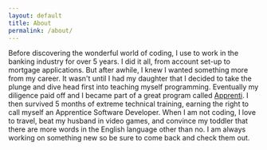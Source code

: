 ```yaml
---
layout: default
title: About
permalink: /about/
---
```


Before discovering the wonderful world of coding, I use to work in the banking industry for over 5 years. I did it all, from account set-up to mortgage applications. But after awhile, I knew I wanted something more from my career. It wasn't until I had my daughter that I decided to take the plunge and dive head first into teaching myself programming. Eventually my diligence paid off and I became part of a great program called [Apprenti](https://apprenticareers.org/). I then survived 5 months of extreme technical training, earning the right to call myself an Apprentice Software Developer. When I am not coding,  I love to travel, beat my husband in video games, and convince my toddler that there are more words in the English language other than no. I am always working on something new so be sure to come back and check them out.